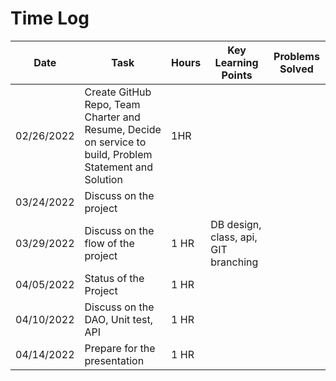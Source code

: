 # Time Log

Date | Task | Hours | Key Learning Points | Problems Solved |  
|------|------|-------|------|------|
| 02/26/2022 | Create GitHub Repo, Team Charter and Resume, Decide on service to build, Problem Statement and Solution | 1HR
| 03/24/2022 | Discuss on the project |
| 03/29/2022 | Discuss on the flow of the project| 1 HR | DB design, class, api, GIT branching
| 04/05/2022 |  Status of the Project | 1 HR |
| 04/10/2022 |  Discuss on the DAO, Unit test, API | 1 HR |
| 04/14/2022 |  Prepare for the presentation | 1 HR |
